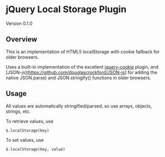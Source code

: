 # jQuery Local Storage Plugin

Version 0.1.0

## Overview

This is an implementation of HTML5 localStorage with cookie fallback for older browsers.

Uses a built-in implementation of the excellent [jquery-cookie](https://github.com/carhartl/jquery-cookie) plugin,
 and [JSON-js](https://github.com/douglascrockford/JSON-js] for adding the native JSON.parse) and JSON.stringify()
functions in older browsers.

## Usage

All values are automatically stringified/parsed, so use arrays, objects, strings, etc.

To retrieve values, use

    $.localStorage(key)

To set values, use

    $.localStorage(key, value)

